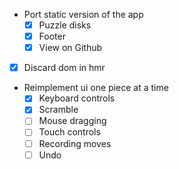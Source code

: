 - Port static version of the app
  - [x] Puzzle disks
  - [x] Footer
  - [x] View on Github
- [x] Discard dom in hmr

- Reimplement ui one piece at a time
  - [x] Keyboard controls
  - [x] Scramble
  - [ ] Mouse dragging
  - [ ] Touch controls
  - [ ] Recording moves
  - [ ] Undo
